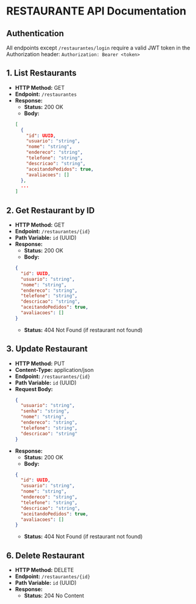 # RESTAURANTE API Documentation

## Authentication
All endpoints except `/restaurantes/login` require a valid JWT token in the Authorization header:
`Authorization: Bearer <token>`


## 1. List Restaurants
- **HTTP Method:** GET
- **Endpoint:** `/restaurantes`
- **Response:**
  - **Status:** 200 OK
  - **Body:**
  ```json
  [
    {
      "id": UUID,
      "usuario": "string",
      "nome": "string",
      "endereco": "string",
      "telefone": "string",
      "descricao": "string",
      "aceitandoPedidos": true,
      "avaliacoes": []
    },
    ...
  ]
  ```

## 2. Get Restaurant by ID
- **HTTP Method:** GET
- **Endpoint:** `/restaurantes/{id}`
- **Path Variable:** `id` (UUID)
- **Response:**
  - **Status:** 200 OK
  - **Body:**
  ```json
  {
    "id": UUID,
    "usuario": "string",
    "nome": "string",
    "endereco": "string",
    "telefone": "string",
    "descricao": "string",
    "aceitandoPedidos": true,
    "avaliacoes": []
  }
  ```
  - **Status:** 404 Not Found (if restaurant not found)

## 3. Update Restaurant
- **HTTP Method:** PUT
- **Content-Type:** application/json
- **Endpoint:** `/restaurantes/{id}`
- **Path Variable:** `id` (UUID)
- **Request Body:**
  ```json
  {
    "usuario": "string",
    "senha": "string",
    "nome": "string",
    "endereco": "string",
    "telefone": "string",
    "descricao": "string"
  }
  ```
- **Response:**
  - **Status:** 200 OK
  - **Body:**
  ```json
  {
    "id": UUID,
    "usuario": "string",
    "nome": "string",
    "endereco": "string",
    "telefone": "string",
    "descricao": "string",
    "aceitandoPedidos": true,
    "avaliacoes": []
  }
  ```
  - **Status:** 404 Not Found (if restaurant not found)

## 6. Delete Restaurant
- **HTTP Method:** DELETE
- **Endpoint:** `/restaurantes/{id}`
- **Path Variable:** `id` (UUID)
- **Response:**
  - **Status:** 204 No Content